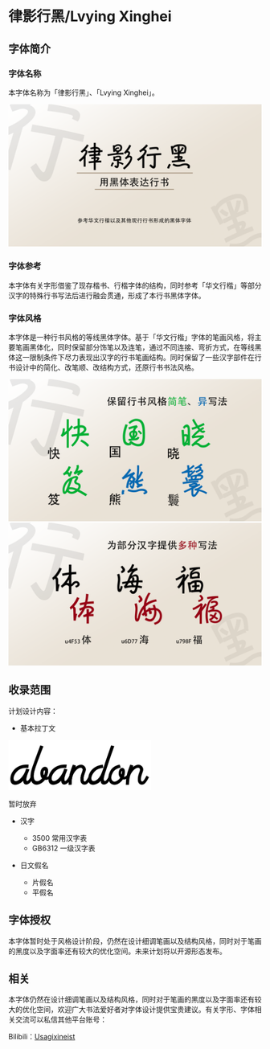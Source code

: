 # 律影行黑/Lvying Xinghei

## 字体简介

### 字体名称

本字体名称为「律影行黑」、「Lvying Xinghei」。

<img src="testpic\intro-00.png">

### 字体参考
 
本字体有关字形借鉴了现存楷书、行楷字体的结构，同时参考「华文行楷」等部分汉字的特殊行书写法后进行融会贯通，形成了本行书黑体字体。

### 字体风格

本字体是一种行书风格的等线黑体字体。基于「华文行楷」字体的笔画风格，将主要笔画黑体化，同时保留部分饰笔以及连笔，通过不同连接、弯折方式，在等线黑体这一限制条件下尽力表现出汉字的行书笔画结构。同时保留了一些汉字部件在行书设计中的简化、改笔顺、改结构方式，还原行书书法风格。


<img src="testpic\intro-font01.png">

<img src="testpic\intro-font02.png">

## 收录范围

计划设计内容：

- 基本拉丁文

<img src="testpic\e.png" style="height:100px">

暂时放弃

- 汉字

  - 3500 常用汉字表
  - GB6312 一级汉字表

- 日文假名

  - 片假名
  - 平假名

## 字体授权

本字体暂时处于风格设计阶段，仍然在设计细调笔画以及结构风格，同时对于笔画的黑度以及字面率还有较大的优化空间。未来计划将以开源形态发布。

## 相关

本字体仍然在设计细调笔画以及结构风格，同时对于笔画的黑度以及字面率还有较大的优化空间，欢迎广大书法爱好者对字体设计提供宝贵建议。有关字形、字体相关交流可以私信其他平台账号：

Bilibili：[Usagixineist](https://space.bilibili.com/65508764)